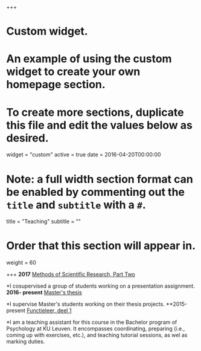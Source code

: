 +++
# Custom widget.
# An example of using the custom widget to create your own homepage section.
# To create more sections, duplicate this file and edit the values below as desired.
widget = "custom"
active = true
date = 2016-04-20T00:00:00

# Note: a full width section format can be enabled by commenting out the `title` and `subtitle` with a `#`.
title = "Teaching"
subtitle = ""

# Order that this section will appear in.
weight = 60

+++
**2017**
[Methods of Scientific Research, Part Two](https://onderwijsaanbod.kuleuven.be/syllabi/e/P0Q02AE.htm)

*I cosupervised a group of students working on a presentation assignment. 
**2016- present**
[Master's thesis](https://onderwijsaanbod.kuleuven.be/syllabi/n/P0P81AN.htm#activetab=doelstellingen_idp1514128)

*I supervise Master's students working on their thesis projects. 
**2015-present
[Functieleer, deel 1](https://onderwijsaanbod.kuleuven.be/syllabi/n/P0M01AN.htm#)

*I am a teaching assistant for this course in the Bachelor program of Psychology at KU Leuven. It encompasses coordinating, preparing (i.e., coming up with exercises, etc.), and teaching tutorial sessions, as wel as marking duties.
